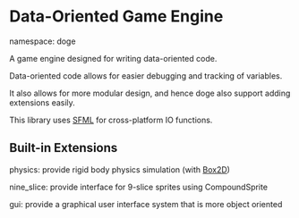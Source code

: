 # Data-Oriented Game Engine

namespace: doge

A game engine designed for writing data-oriented code.

Data-oriented code allows for easier debugging and tracking of variables.

It also allows for more modular design, and hence doge also support adding extensions easily.

This library uses [SFML](https://www.sfml-dev.org/) for cross-platform IO functions.



## Built-in Extensions

physics: provide rigid body physics simulation (with [Box2D](https://box2d.org/))

nine_slice: provide interface for 9-slice sprites using CompoundSprite

gui: provide a graphical user interface system that is more object oriented